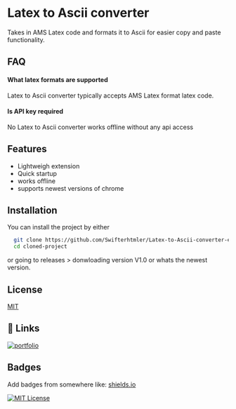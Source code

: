 
# Latex to Ascii converter

Takes in AMS Latex code and formats it to Ascii for easier copy and paste functionality.





## FAQ

#### What latex formats are supported

Latex to Ascii converter typically accepts AMS Latex format latex code.

#### Is API key required

No Latex to Ascii converter works offline without any api access


## Features

- Lightweigh extension
- Quick startup
- works offline
- supports newest versions of chrome


## Installation

You can install the project by either

```bash
  git clone https://github.com/Swifterhtmler/Latex-to-Ascii-converter-extension.git
  cd cloned-project
```

or going to releases > donwloading version V1.0 or whats the newest version.

## License

[MIT](https://github.com/Swifterhtmler/Latex-to-Ascii-converter-extension/tree/main?tab=MIT-1-ov-file#)


## 🔗 Links
[![portfolio](https://img.shields.io/badge/my_portfolio-000?style=for-the-badge&logo=ko-fi&logoColor=white)](https://swifterhtmler.github.io/Portfolio/)

## Badges

Add badges from somewhere like: [shields.io](https://shields.io/)

[![MIT License](https://img.shields.io/badge/License-MIT-green.svg)](https://github.com/Swifterhtmler/Latex-to-Ascii-converter-extension/tree/main?tab=MIT-1-ov-file#)
